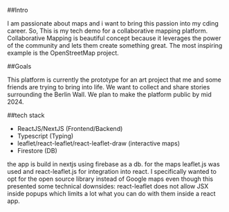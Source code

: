 ##Intro

I am passionate about maps and i want to bring this passion into my cding career. So, This is my tech demo for a collaborative mapping platform. Collaborative Mapping is beautiful concept because it leverages the power of the community and lets them create something great. The most inspiring example is the OpenStreetMap project.

##Goals

This platform is currently the prototype for an art project that me and some friends are trying to bring into life. We want to collect and share stories surrounding the Berlin Wall. We plan to make the platform public by mid 2024.

##tech stack

- ReactJS/NextJS (Frontend/Backend)
- Typescript (Typing)
- leaflet/react-leaflet/react-leaflet-draw (interactive maps)
- Firestore (DB)

the app is build in nextjs using firebase as a db. for the maps leaflet.js was used and react-leaflet.js for integration into react. I specifically wanted to opt for the open source library instead of Google maps even though this presented some technical downsides: react-leaflet does not allow JSX inside popups which limits a lot what you can do with them inside a react app.
